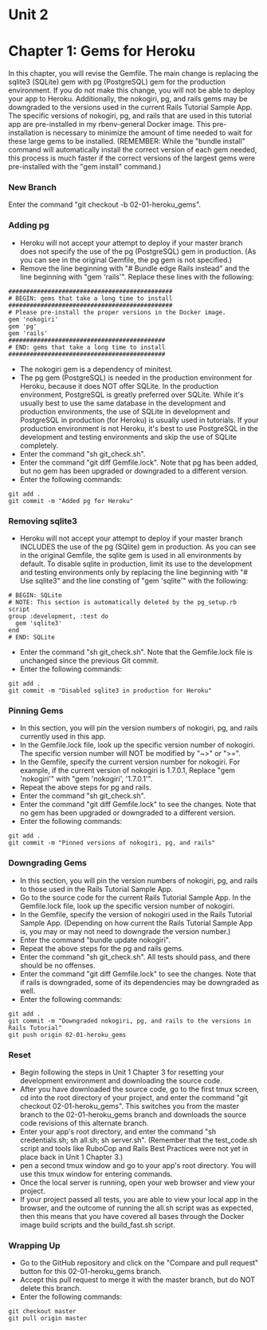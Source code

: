 # Unit 2
# Chapter 1: Gems for Heroku

In this chapter, you will revise the Gemfile.  The main change is replacing the sqlite3 (SQLite) gem with pg (PostgreSQL) gem for the production environment.  If you do not make this change, you will not be able to deploy your app to Heroku.  Additionally, the nokogiri, pg, and rails gems may be downgraded to the versions used in the current Rails Tutorial Sample App.  The specific versions of nokogiri, pg, and rails that are used in this tutorial app are pre-installed in my rbenv-general Docker image.  This pre-installation is necessary to minimize the amount of time needed to wait for these large gems to be installed.  (REMEMBER: While the "bundle install" command will automatically install the correct version of each gem needed, this process is much faster if the correct versions of the largest gems were pre-installed with the "gem install" command.)

### New Branch
Enter the command "git checkout -b 02-01-heroku_gems".

### Adding pg
* Heroku will not accept your attempt to deploy if your master branch does not specify the use of the pg (PostgreSQL) gem in production.  (As you can see in the original Gemfile, the pg gem is not specified.)
* Remove the line beginning with "# Bundle edge Rails instead" and the line beginning with "gem 'rails'".  Replace these lines with the following:
```
##############################################
# BEGIN: gems that take a long time to install
##############################################
# Please pre-install the proper versions in the Docker image.
gem 'nokogiri'
gem 'pg'
gem 'rails'
############################################
# END: gems that take a long time to install
############################################

```
* The nokogiri gem is a dependency of minitest.
* The pg gem (PostgreSQL) is needed in the production environment for Heroku, because it does NOT offer SQLite.  In the production environment, PostgreSQL is greatly preferred over SQLite.  While it's usually best to use the same database in the development and production environments, the use of SQLite in development and PostgreSQL in production (for Heroku) is usually used in tutorials.  If your production environment is not Heroku, it's best to use PostgreSQL in the development and testing environments and skip the use of SQLite completely.
* Enter the command "sh git_check.sh".
* Enter the command "git diff Gemfile.lock".  Note that pg has been added, but no gem has been upgraded or downgraded to a different version.
* Enter the following commands: 
```
git add .
git commit -m "Added pg for Heroku"
```

### Removing sqlite3
* Heroku will not accept your attempt to deploy if your master branch INCLUDES the use of the pg (SQlite) gem in production.  As you can see in the original Gemfile, the sqlite gem is used in all environments by default.  To disable sqlite in production, limit its use to the development and testing environments only by replacing the line beginning with "# Use sqlite3" and the line consting of "gem 'sqlite'" with the following:
```
# BEGIN: SQLite
# NOTE: This section is automatically deleted by the pg_setup.rb script
group :development, :test do
  gem 'sqlite3'
end
# END: SQLite
```
* Enter the command "sh git_check.sh".  Note that the Gemfile.lock file is unchanged since the previous Git commit.
* Enter the following commands:
```
git add .
git commit -m "Disabled sqlite3 in production for Heroku"
```

### Pinning Gems
* In this section, you will pin the version numbers of nokogiri, pg, and rails currently used in this app.
* In the Gemfile.lock file, look up the specific version number of nokogiri.  The specific version number will NOT be modified by "~>" or ">=".
* In the Gemfile, specify the current version number for nokogiri.  For example, if the current version of nokogiri is 1.7.0.1, Replace "gem 'nokogiri'" with "gem 'nokogiri', '1.7.0.1'".
* Repeat the above steps for pg and rails.
* Enter the command "sh git_check.sh".
* Enter the command "git diff Gemfile.lock" to see the changes.  Note that no gem has been upgraded or downgraded to a different version.
* Enter the following commands:
```
git add .
git commit -m "Pinned versions of nokogiri, pg, and rails"
```

### Downgrading Gems
* In this section, you will pin the version numbers of nokogiri, pg, and rails to those used in the Rails Tutorial Sample App.
* Go to the source code for the current Rails Tutorial Sample App.  In the Gemfile.lock file, look up the specific version number of nokogiri.
* In the Gemfile, specify the version of nokogiri used in the Rails Tutorial Sample App.  (Depending on how current the Rails Tutorial Sample App is, you may or may not need to downgrade the version number.)
* Enter the command "bundle update nokogiri".
* Repeat the above steps for the pg and rails gems.
* Enter the command "sh git_check.sh".  All tests should pass, and there should be no offenses.
* Enter the command "git diff Gemfile.lock" to see the changes.  Note that if rails is downgraded, some of its dependencies may be downgraded as well.
* Enter the following commands:
```
git add .
git commit -m "Downgraded nokogiri, pg, and rails to the versions in Rails Tutorial"
git push origin 02-01-heroku_gems
```

### Reset
* Begin following the steps in Unit 1 Chapter 3 for resetting your development environment and downloading the source code.
* After you have downloaded the source code, go to the first tmux screen, cd into the root directory of your project, and enter the command "git checkout 02-01-heroku_gems".  This switches you from the master branch to the 02-01-heroku_gems branch and downloads the source code revisions of this alternate branch.
* Enter your app's root directory, and enter the command "sh credentials.sh; sh all.sh; sh server.sh". (Remember that the test_code.sh script and tools like RuboCop and Rails Best Practices were not yet in place back in Unit 1 Chapter 3.)
* pen a second tmux window and go to your app's root directory.  You will use this tmux window for entering commands.
* Once the local server is running, open your web browser and view your project.
* If your project passed all tests, you are able to view your local app in the browser, and the outcome of running the all.sh script was as expected, then this means that you have covered all bases through the Docker image build scripts and the build_fast.sh script.

### Wrapping Up 
* Go to the GitHub repository and click on the "Compare and pull request" button for this 02-01-heroku_gems branch.
* Accept this pull request to merge it with the master branch, but do NOT delete this branch.
* Enter the following commands:
```
git checkout master
git pull origin master
```
